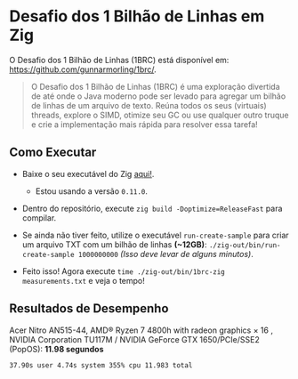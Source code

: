 # Desafio dos 1 Bilhão de Linhas em Zig

O Desafio dos 1 Bilhão de Linhas (1BRC) está disponível em: https://github.com/gunnarmorling/1brc/.

> O Desafio dos 1 Bilhão de Linhas (1BRC) é uma exploração divertida de até onde o Java moderno pode ser levado para agregar um bilhão de linhas de um arquivo de texto. Reúna todos os seus (virtuais) threads, explore o SIMD, otimize seu GC ou use qualquer outro truque e crie a implementação mais rápida para resolver essa tarefa!

## Como Executar

- Baixe o seu executável do Zig [aqui!](https://ziglang.org/download/).
     - Estou usando a versão `0.11.0`.

- Dentro do repositório, execute `zig build -Doptimize=ReleaseFast` para compilar.

- Se ainda não tiver feito, utilize o executável `run-create-sample` para criar um arquivo TXT com um bilhão de linhas **(~12GB)**: `./zig-out/bin/run-create-sample 1000000000` *(Isso deve levar de alguns minutos)*.

- Feito isso! Agora execute `time ./zig-out/bin/1brc-zig measurements.txt` e veja o tempo!

## Resultados de Desempenho

Acer Nitro AN515-44, AMD® Ryzen 7 4800h with radeon graphics × 16 , NVIDIA Corporation TU117M / NVIDIA GeForce GTX 1650/PCIe/SSE2 (PopOS): **11.98 segundos**
```
37.90s user 4.74s system 355% cpu 11.983 total
```